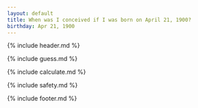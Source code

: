 ```yaml
---
layout: default
title: When was I conceived if I was born on April 21, 1900?
birthday: Apr 21, 1900
---
```


{% include header.md %}

{% include guess.md %}

{% include calculate.md %}

{% include safety.md %}

{% include footer.md %}




